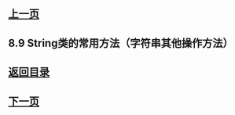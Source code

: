 ## [上一页](course32)
## 8.9 String类的常用方法（字符串其他操作方法）




## [返回目录](https://wuchengcheng110120.github.io/learnJava)
## [下一页](course34)
